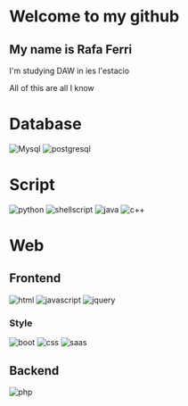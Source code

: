 <h1>Welcome to my github</h1><h2> My name is Rafa Ferri</h2>

I'm studying DAW in ies l'estacio 

All of this are all I know

<h1>Database</h1>

![Mysql](https://img.shields.io/badge/MySQL-00000F?style=for-the-badge&logo=mysql&logoColor=white) ![postgresql](https://img.shields.io/badge/PostgreSQL-316192?style=for-the-badge&logo=postgresql&logoColor=white)

<h1>Script</h1>

![python](https://img.shields.io/badge/Python-3776AB?style=for-the-badge&logo=python&logoColor=white) 
![shellscript](https://img.shields.io/badge/Shell_Script-121011?style=for-the-badge&logo=gnu-bash&logoColor=white) 
![java](https://img.shields.io/badge/Java-ED8B00?style=for-the-badge&logo=java&logoColor=white) 
![c++](	https://img.shields.io/badge/C%2B%2B-00599C?style=for-the-badge&logo=c%2B%2B&logoColor=white)

<h1>Web</h1>

  <h2>Frontend</h2>

![html](https://img.shields.io/badge/HTML5-E34F26?style=for-the-badge&logo=html5&logoColor=white)
![javascript](https://img.shields.io/badge/JavaScript-F7DF1E?style=for-the-badge&logo=javascript&logoColor=black)
![jquery](https://img.shields.io/badge/jQuery-0769AD?style=for-the-badge&logo=jquery&logoColor=white)
      <h3>Style</h3>
      
   ![boot](https://img.shields.io/badge/Bootstrap-563D7C?style=for-the-badge&logo=bootstrap&logoColor=white) 
   ![css](https://img.shields.io/badge/CSS3-1572B6?style=for-the-badge&logo=css3&logoColor=white)
   ![saas](https://img.shields.io/badge/Sass-CC6699?style=for-the-badge&logo=sass&logoColor=white)


  <h2>Backend</h2>

![php](https://img.shields.io/badge/PHP-777BB4?style=for-the-badge&logo=php&logoColor=white)  



